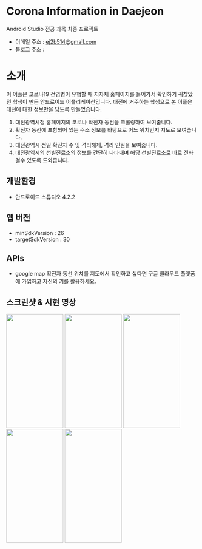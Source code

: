 # Corona Information in Daejeon
Android Studio 전공 과목 최종 프로젝트 <br />
- 이메일 주소 : ej2b514@gmail.com <br />
- 블로그 주소 :  <br />

# 소개 <br />
이 어플은 코로나19 전염병이 유행할 때 지자체 홈페이지를 들어가서 확인하기 귀찮았던 학생이 만든 안드로이드 어플리케이션입니다. 
대전에 거주하는 학생으로 본 어플은 대전에 대한 정보만을 담도록 만들었습니다. 
  1. 대전광역시청 홈페이지의 코로나 확진자 동선을 크롤링하여 보여줍니다. 
  2. 확진자 동선에 포함되어 있는 주소 정보를 바탕으로 어느 위치인지 지도로 보여줍니다. 
  3. 대전광역시 전일 확진자 수 및 격리해제, 격리 인원을 보여줍니다. 
  4. 대전광역시의 선별진료소의 정보를 간단히 나타내며 해당 선별진료소로 바로 전화걸수 있도록 도와줍니다. <br />
  
## 개발환경 <br />
- 안드로이드 스튜디오 4.2.2 <br />

## 앱 버전<br />
- minSdkVersion : 26
- targetSdkVersion : 30 <br />

## APIs <br />
- google map 
  확진자 동선 위치를 지도에서 확인하고 싶다면 구글 클라우드 플랫폼에 가입하고 자신의 키를 활용하세요. <br />
  
## 스크린샷 & 시현 영상 <br />
<img src = "https://user-images.githubusercontent.com/84311622/132855012-16578510-4a6a-4552-9541-7c8c0d32de71.jpg" width="150" height="300"/>  <img src = "https://user-images.githubusercontent.com/84311622/132855006-52b5e65d-9a9f-4470-bac9-35c9e9bef5ae.jpg" width="150" height="300"/>  <img src = "https://user-images.githubusercontent.com/84311622/132855014-8a28d450-c055-4d24-b427-b9cb5341e9b0.jpg" width="150" height="300"/>  <img src = "https://user-images.githubusercontent.com/84311622/132855016-acc54bb1-4b31-4802-8ed2-8980784ee13d.jpg" width="150" height="300"/>  <img src = "https://user-images.githubusercontent.com/84311622/132855017-0883f8d1-71a0-439b-a42a-ec0956e7768c.jpg" width="150" height="300"/>

